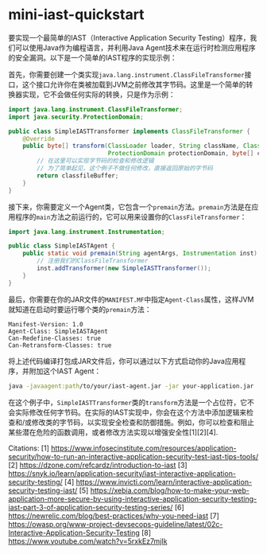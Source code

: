 # mini-iast-quickstart

要实现一个最简单的IAST（Interactive Application Security Testing）程序，我们可以使用Java作为编程语言，并利用Java Agent技术来在运行时检测应用程序的安全漏洞。以下是一个简单的IAST程序的实现示例：

首先，你需要创建一个类实现`java.lang.instrument.ClassFileTransformer`接口，这个接口允许你在类被加载到JVM之前修改其字节码。这里是一个简单的转换器实现，它不会做任何实际的转换，只是作为示例：

```java
import java.lang.instrument.ClassFileTransformer;
import java.security.ProtectionDomain;

public class SimpleIASTTransformer implements ClassFileTransformer {
    @Override
    public byte[] transform(ClassLoader loader, String className, Class<?> classBeingRedefined,
                            ProtectionDomain protectionDomain, byte[] classfileBuffer) {
        // 在这里可以实现字节码的检查和修改逻辑
        // 为了简单起见，这个例子不做任何修改，直接返回原始的字节码
        return classfileBuffer;
    }
}
```

接下来，你需要定义一个Agent类，它包含一个`premain`方法。`premain`方法是在应用程序的`main`方法之前运行的，它可以用来设置你的`ClassFileTransformer`：

```java
import java.lang.instrument.Instrumentation;

public class SimpleIASTAgent {
    public static void premain(String agentArgs, Instrumentation inst) {
        // 注册我们的ClassFileTransformer
        inst.addTransformer(new SimpleIASTTransformer());
    }
}
```

最后，你需要在你的JAR文件的`MANIFEST.MF`中指定`Agent-Class`属性，这样JVM就知道在启动时要运行哪个类的`premain`方法：

```
Manifest-Version: 1.0
Agent-Class: SimpleIASTAgent
Can-Redefine-Classes: true
Can-Retransform-Classes: true
```

将上述代码编译打包成JAR文件后，你可以通过以下方式启动你的Java应用程序，并附加这个IAST Agent：

```bash
java -javaagent:path/to/your/iast-agent.jar -jar your-application.jar
```

在这个例子中，`SimpleIASTTransformer`类的`transform`方法是一个占位符，它不会实际修改任何字节码。在实际的IAST实现中，你会在这个方法中添加逻辑来检查和/或修改类的字节码，以实现安全检查和防御措施。例如，你可以检查和阻止某些潜在危险的函数调用，或者修改方法实现以增强安全性[1][2][4].

Citations:
[1] https://www.infosecinstitute.com/resources/application-security/how-to-run-an-interactive-application-security-test-iast-tips-tools/
[2] https://dzone.com/refcardz/introduction-to-iast
[3] https://snyk.io/learn/application-security/iast-interactive-application-security-testing/
[4] https://www.invicti.com/learn/interactive-application-security-testing-iast/
[5] https://xebia.com/blog/how-to-make-your-web-application-more-secure-by-using-interactive-application-security-testing-iast-part-3-of-application-security-testing-series/
[6] https://newrelic.com/blog/best-practices/why-you-need-iast
[7] https://owasp.org/www-project-devsecops-guideline/latest/02c-Interactive-Application-Security-Testing
[8] https://www.youtube.com/watch?v=5rxkEz7mjIk
